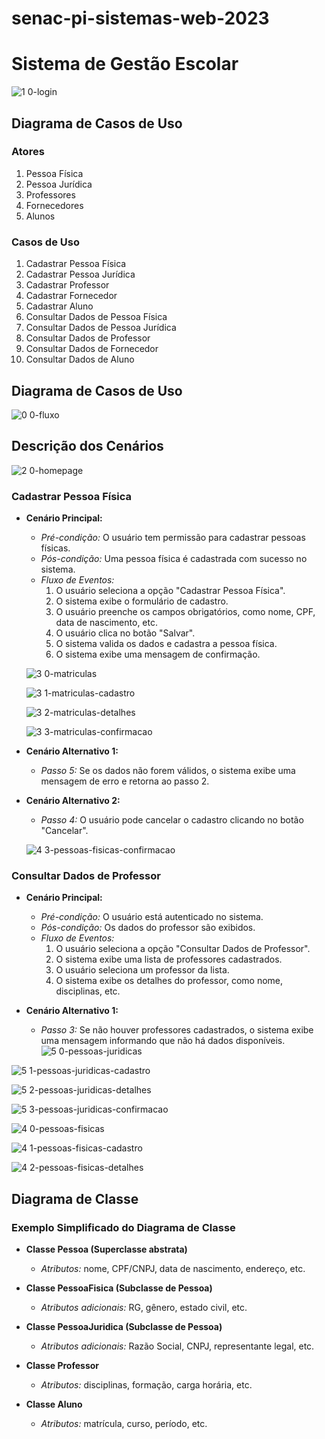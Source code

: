 # senac-pi-sistemas-web-2023

# Sistema de Gestão Escolar
![1 0-login](https://github.com/cmpsleo/senac-pi-sistemas-web-2023/assets/144066589/863ca32c-1ec3-463a-868b-901493d7fb36)

## Diagrama de Casos de Uso

### Atores

1. Pessoa Física
2. Pessoa Jurídica
3. Professores
4. Fornecedores
5. Alunos

### Casos de Uso

1. Cadastrar Pessoa Física
2. Cadastrar Pessoa Jurídica
3. Cadastrar Professor
4. Cadastrar Fornecedor
5. Cadastrar Aluno
6. Consultar Dados de Pessoa Física
7. Consultar Dados de Pessoa Jurídica
8. Consultar Dados de Professor
9. Consultar Dados de Fornecedor
10. Consultar Dados de Aluno

## Diagrama de Casos de Uso
![0 0-fluxo](https://github.com/cmpsleo/senac-pi-sistemas-web-2023/assets/144066589/fabb6604-5416-4f8f-bdf0-5e3283ce8484)

## Descrição dos Cenários

![2 0-homepage](https://github.com/cmpsleo/senac-pi-sistemas-web-2023/assets/144066589/da52247b-cac7-4682-8379-e3f245ae2a44)



### Cadastrar Pessoa Física

- **Cenário Principal:**
  - *Pré-condição:* O usuário tem permissão para cadastrar pessoas físicas.
  - *Pós-condição:* Uma pessoa física é cadastrada com sucesso no sistema.
  - *Fluxo de Eventos:*
    1. O usuário seleciona a opção "Cadastrar Pessoa Física".
    2. O sistema exibe o formulário de cadastro.
    3. O usuário preenche os campos obrigatórios, como nome, CPF, data de nascimento, etc.
    4. O usuário clica no botão "Salvar".
    5. O sistema valida os dados e cadastra a pessoa física.
    6. O sistema exibe uma mensagem de confirmação.
   
   ![3 0-matriculas](https://github.com/cmpsleo/senac-pi-sistemas-web-2023/assets/144066589/c1a85d62-aa60-4bb0-855c-b5cb0be5f9d7)
  
   ![3 1-matriculas-cadastro](https://github.com/cmpsleo/senac-pi-sistemas-web-2023/assets/144066589/8f4a0fc1-2f69-4aa5-9d7d-22d781a9c4e3)
  
   ![3 2-matriculas-detalhes](https://github.com/cmpsleo/senac-pi-sistemas-web-2023/assets/144066589/bb04162c-1e70-48c5-a0d3-29a62c71438a)
  
   ![3 3-matriculas-confirmacao](https://github.com/cmpsleo/senac-pi-sistemas-web-2023/assets/144066589/849ef1d9-2f76-4484-a54a-9a3c64ac1cb3)
  
- **Cenário Alternativo 1:**
  - *Passo 5:* Se os dados não forem válidos, o sistema exibe uma mensagem de erro e retorna ao passo 2.

- **Cenário Alternativo 2:**
  - *Passo 4:* O usuário pode cancelar o cadastro clicando no botão "Cancelar".

  ![4 3-pessoas-fisicas-confirmacao](https://github.com/cmpsleo/senac-pi-sistemas-web-2023/assets/144066589/ea7a097c-ca7e-44cc-8183-3e2fa6c77ba6)

### Consultar Dados de Professor

- **Cenário Principal:**
  - *Pré-condição:* O usuário está autenticado no sistema.
  - *Pós-condição:* Os dados do professor são exibidos.
  - *Fluxo de Eventos:*
    1. O usuário seleciona a opção "Consultar Dados de Professor".
    2. O sistema exibe uma lista de professores cadastrados.
    3. O usuário seleciona um professor da lista.
    4. O sistema exibe os detalhes do professor, como nome, disciplinas, etc.

- **Cenário Alternativo 1:**
  - *Passo 3:* Se não houver professores cadastrados, o sistema exibe uma mensagem informando que não há dados disponíveis.
![5 0-pessoas-juridicas](https://github.com/cmpsleo/senac-pi-sistemas-web-2023/assets/144066589/a3cc38aa-8b67-4ea5-9629-73a569378cad)

![5 1-pessoas-juridicas-cadastro](https://github.com/cmpsleo/senac-pi-sistemas-web-2023/assets/144066589/440cf34f-9c5f-4520-b44b-6d6063d9e6fc)

![5 2-pessoas-juridicas-detalhes](https://github.com/cmpsleo/senac-pi-sistemas-web-2023/assets/144066589/4ff7f55b-e96c-4bc8-ab23-ebefe8a35bd4)

![5 3-pessoas-juridicas-confirmacao](https://github.com/cmpsleo/senac-pi-sistemas-web-2023/assets/144066589/3930e0b9-f7b0-49ef-8a8a-2369676e7905)

![4 0-pessoas-fisicas](https://github.com/cmpsleo/senac-pi-sistemas-web-2023/assets/144066589/6031509a-d067-404d-8711-1b665a774d5b)

![4 1-pessoas-fisicas-cadastro](https://github.com/cmpsleo/senac-pi-sistemas-web-2023/assets/144066589/b7b49a5e-c0b1-457d-b50c-5632be32e0eb)

![4 2-pessoas-fisicas-detalhes](https://github.com/cmpsleo/senac-pi-sistemas-web-2023/assets/144066589/0d6e4b3d-f89a-48ad-b1dd-162be6b653cc)

## Diagrama de Classe

### Exemplo Simplificado do Diagrama de Classe

- **Classe Pessoa (Superclasse abstrata)**
  - *Atributos:* nome, CPF/CNPJ, data de nascimento, endereço, etc.

- **Classe PessoaFisica (Subclasse de Pessoa)**
  - *Atributos adicionais:* RG, gênero, estado civil, etc.

- **Classe PessoaJuridica (Subclasse de Pessoa)**
  - *Atributos adicionais:* Razão Social, CNPJ, representante legal, etc.

- **Classe Professor**
  - *Atributos:* disciplinas, formação, carga horária, etc.

- **Classe Aluno**
  - *Atributos:* matrícula, curso, período, etc.
